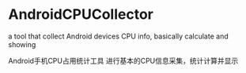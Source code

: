 # AndroidCPUCollector
a tool that collect Android devices CPU info, basically calculate and showing

Android手机CPU占用统计工具
进行基本的CPU信息采集，统计计算并显示
